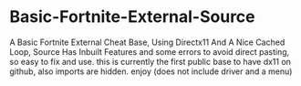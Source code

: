 # Basic-Fortnite-External-Source
A Basic Fortnite External Cheat Base, Using Directx11 And A Nice Cached Loop, Source Has Inbuilt Features and some errors to avoid direct pasting, so easy to fix and use. this is currently the first public base to have dx11 on github, also imports are hidden. enjoy (does not include driver and a menu)
